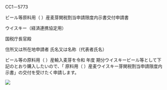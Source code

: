 CC1－5773

ビール等原料用（ ）産麦芽関税割当申請限度内示書交付申請書

ウイスキー（経済連携協定用）

国税庁長官殿

住所又は所在地申請者 氏名又は名称（代表者氏名）

ビール等の原料用（ ）産輸入麦芽を令和 年度 期分ウイスキービール等として下記のとおり購入したいので、「 原料用（ ）産麦ウイスキー芽関税割当申請限度内示書」の交付を受けたく申請します。

![](https://www.nta.go.jp/tmp/d5eb02ce-bb7e-42a3-aa1d-5fb97e097524/images/e9f0714828df7aab07cb7e03d59dbd81c6d191bf71b57d3518394d9ed577ee84.jpg)